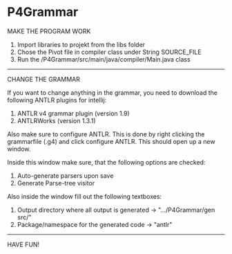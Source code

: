 # P4Grammar

MAKE THE PROGRAM WORK
1. Import libraries to projekt from the libs folder
2. Chose the Pivot file in compiler class under String SOURCE_FILE
3. Run the /P4Grammar/src/main/java/compiler/Main.java class

_________________________________________________________________________

CHANGE THE GRAMMAR

If you want to change anything in the grammar, you need to download the following ANTLR plugins for intellij:
1. ANTLR v4 grammar plugin (version 1.9)
2. ANTLRWorks (version 1.3.1)

Also make sure to configure ANTLR. This is done by right clicking the grammarfile (.g4) and click configure ANTLR.
This should open up a new window.

Inside this window make sure, that the following options are checked:
1. Auto-generate parsers upon save
2. Generate Parse-tree visitor

Also inside the window fill out the following textboxes:
1. Output directory where all output is generated -> ".../P4Grammar/gen src/"
2. Package/namespace for the generated code -> "antlr"
________________________________________________
HAVE FUN!
